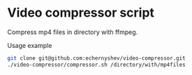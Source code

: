 # Video compressor script
Compress mp4 files in directory with ffmpeg.

Usage example
```bash
git clone git@github.com:echernyshev/video-compressor.git
./video-compressor/compressor.sh /directory/with/mp4files
```